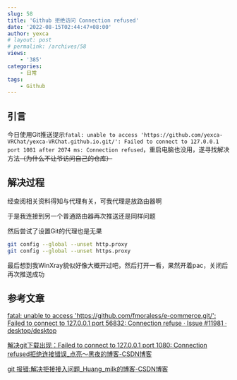 ```yaml
---
slug: 58
title: 'Github 拒绝访问 Connection refused'
date: '2022-08-15T02:44:47+08:00'
author: yexca
# layout: post
# permalink: /archives/58
views:
    - '385'
categories:
    - 日常
tags:
    - Github
---
```


## 引言

今日使用Git推送提示`fatal: unable to access 'https://github.com/yexca-VRChat/yexca-VRChat.github.io.git/': Failed to connect to 127.0.0.1 port 1081 after 2074 ms: Connection refused`，重启电脑也没用，遂寻找解决方法~~（为什么不让爷访问自己的仓库）~~

## 解决过程

经查阅相关资料得知与代理有关，可我代理是放路由器啊

于是我连接到另一个普通路由器再次推送还是同样问题

然后尝试了设置Git的代理也是无果

```bash
git config --global --unset http.proxy
git config --global --unset https.proxy
```

最后想到我WinXray貌似好像大概开过吧，然后打开一看，果然开着pac，关闭后再次推送成功

## 参考文章

[fatal: unable to access 'https://github.com/fmoraless/e-commerce.git/': Failed to connect to 127.0.0.1 port 56832: Connection refuse · Issue #11981 · desktop/desktop](https://github.com/desktop/desktop/issues/11981)

[解决git下载出现：Failed to connect to 127.0.0.1 port 1080: Connection refused拒绝连接错误_点亮～黑夜的博客-CSDN博客](https://blog.csdn.net/weixin_41010198/article/details/87929622)

[git 报错:解决拒接接入问题_Huang_milk的博客-CSDN博客](https://blog.csdn.net/Huang_milk/article/details/121291273?utm_medium=distribute.pc_relevant.none-task-blog-2~default~baidujs_baidulandingword~default-0-121291273-blog-87929622.pc_relevant_multi_platform_whitelistv4&spm=1001.2101.3001.4242.1&utm_relevant_index=3)

